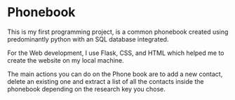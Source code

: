 # Phonebook

This is my first programming project, is a common phonebook created using predominantly python with an SQL database integrated. 

For the Web development, I use Flask, CSS, and HTML which helped me to create the website on my local machine.

The main actions you can do on the Phone book are to add a new contact, delete an existing one and extract a list of all the contacts inside the phonebook depending on the research key you chose.
